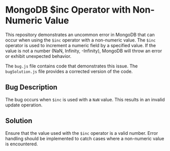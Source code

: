 # MongoDB $inc Operator with Non-Numeric Value
This repository demonstrates an uncommon error in MongoDB that can occur when using the `$inc` operator with a non-numeric value.  The `$inc` operator is used to increment a numeric field by a specified value. If the value is not a number (NaN, Infinity, -Infinity), MongoDB will throw an error or exhibit unexpected behavior.

The `bug.js` file contains code that demonstrates this issue. The `bugSolution.js` file provides a corrected version of the code. 

## Bug Description
The bug occurs when `$inc` is used with a `NaN` value.  This results in an invalid update operation. 

## Solution
Ensure that the value used with the `$inc` operator is a valid number.  Error handling should be implemented to catch cases where a non-numeric value is encountered.